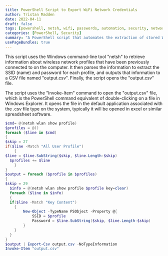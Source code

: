 ```yaml
---
title: PowerShell Script to Export WiFi Network Credentials
author: Tristan Madden
date: 2022-04-11
draft: false
tags: [powershell, netsh, wifi, passwords, automation, security, network, windows]
categories: [PowerShell, Security]
summary: "A PowerShell script that automates the extraction of stored WiFi network credentials using netsh commands, exporting SSIDs and passwords to a CSV file for easy management and reporting."
usePageBundles: true
---
```


This script uses the Windows command-line tool "netsh" to retrieve information about wireless network profiles that have been previously connected to on the computer. It then parses the information to extract the SSID (name) and password for each profile, and outputs that information to a CSV file named "output.csv". Finally, the script opens the "output.csv" file.

The script uses the "Invoke-Item" command to open the "output.csv" file, which is the PowerShell command equivalent of double-clicking on a file in Windows Explorer. It opens the file in the default application associated with the .csv file type on the system, typically it will be opened in excel or similar spreadsheet software.

```powershell
$cmd= @(netsh wlan show profile)
$profiles = @()
foreach ($line in $cmd)
{
$skip = 27
if($line -Match "All User Profile")
    {
$line = $line.SubString($skip, $line.Length-$skip)
  $profiles += $line
    }
}
$output = foreach ($profile in $profiles)
{
$skip = 29
  $info = @(netsh wlan show profile $profile key=clear)
  foreach ($line in $info)
  {
  if($line -Match "Key Content")
    {
        New-Object -TypeName PSObject -Property @{
            SSID = $profile
            Password = $line.SubString($skip, $line.Length-$skip)
        }
    }
  }
}
$output | Export-Csv output.csv -NoTypeInformation
Invoke-Item "output.csv"
```